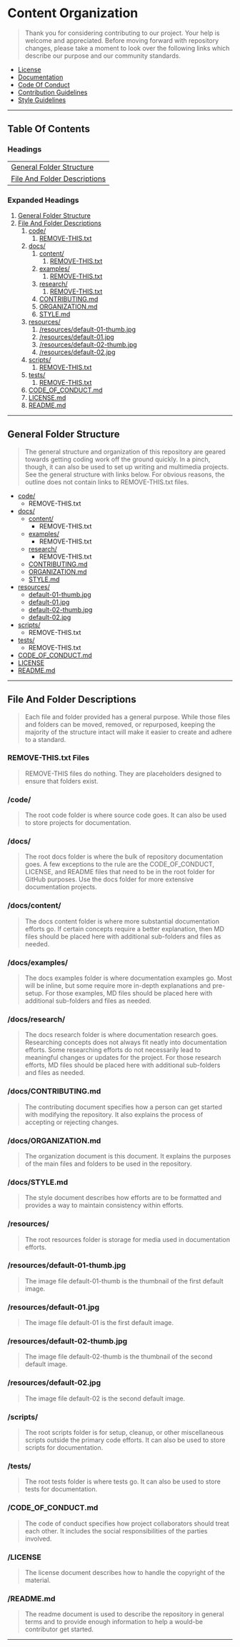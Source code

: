 # Content Organization

> Thank you for considering contributing to our project. Your help is welcome and appreciated. Before moving forward with repository changes, please take a moment to look over the following links which describe our purpose and our community standards.

- [License][doc-1]
- [Documentation][doc-2]
- [Code Of Conduct][doc-3]
- [Contribution Guidelines][doc-4]
- [Style Guidelines][doc-5]

---

## Table Of Contents

### Headings

|                                        |
| :------------------------------------- |
| [General Folder Structure][head-1]     |
| [File And Folder Descriptions][head-2] |

### Expanded Headings

1. [General Folder Structure][head-1]
1. [File And Folder Descriptions][head-2]
    1. [code/][head-2-2]
        1. [REMOVE-THIS.txt][head-2-1]
    1. [docs/][head-2-3]
        1. [content/][head-2-3-1]
            1. [REMOVE-THIS.txt][head-2-1]
        1. [examples/][head-2-3-2]
            1. [REMOVE-THIS.txt][head-2-1]
        1. [research/][head-2-3-3]
            1. [REMOVE-THIS.txt][head-2-1]
        1. [CONTRIBUTING.md][head-2-3-4]
        1. [ORGANIZATION.md][head-2-3-5]
        1. [STYLE.md][head-2-3-6]
    1. [resources/][head-2-4]
        1. [/resources/default-01-thumb.jpg][head-2-4-1]
        1. [/resources/default-01.jpg][head-2-4-2]
        1. [/resources/default-02-thumb.jpg][head-2-4-3]
        1. [/resources/default-02.jpg][head-2-4-4]
    1. [scripts/][head-2-5]
        1. [REMOVE-THIS.txt][head-2-1]
    1. [tests/][head-2-6]
        1. [REMOVE-THIS.txt][head-2-1]
    1. [CODE_OF_CONDUCT.md][head-2-7]
    1. [LICENSE.md][head-2-8]
    1. [README.md][head-2-9]

---

## General Folder Structure

> The general structure and organization of this repository are geared towards getting coding work off the ground quickly. In a pinch, though, it can also be used to set up writing and multimedia projects. See the general structure with links below. For obvious reasons, the outline does not contain links to REMOVE-THIS.txt files.

- [code/][dir-1]
    - REMOVE-THIS.txt
- [docs/][dir-2]
    - [content/][dir-3]
        - REMOVE-THIS.txt
    - [examples/][dir-4]
        - REMOVE-THIS.txt
    - [research/][dir-5]
        - REMOVE-THIS.txt
    - [CONTRIBUTING.md][doc-4]
    - [ORGANIZATION.md][doc-6]
    - [STYLE.md][doc-5]
- [resources/][dir-6]
    - [default-01-thumb.jpg][res-1]
    - [default-01.jpg][res-2]
    - [default-02-thumb.jpg][res-3]
    - [default-02.jpg][res-4]
- [scripts/][dir-7]
    - REMOVE-THIS.txt
- [tests/][dir-8]
    - REMOVE-THIS.txt
- [CODE_OF_CONDUCT.md][doc-3]
- [LICENSE][doc-1]
- [README.md][doc-2]

---

## File And Folder Descriptions

> Each file and folder provided has a general purpose. While those files and folders can be moved, removed, or repurposed, keeping the majority of the structure intact will make it easier to create and adhere to a standard.

### REMOVE-THIS.txt Files

> REMOVE-THIS files do nothing. They are placeholders designed to ensure that folders exist.

### /code/

> The root code folder is where source code goes. It can also be used to store projects for documentation.

### /docs/

> The root docs folder is where the bulk of repository documentation goes. A few exceptions to the rule are the CODE_OF_CONDUCT, LICENSE, and README files that need to be in the root folder for GitHub purposes. Use the docs folder for more extensive documentation projects.

### /docs/content/

> The docs content folder is where more substantial documentation efforts go. If certain concepts require a better explanation, then MD files should be placed here with additional sub-folders and files as needed.

### /docs/examples/

> The docs examples folder is where documentation examples go. Most will be inline, but some require more in-depth explanations and pre-setup. For those examples, MD files should be placed here with additional sub-folders and files as needed.

### /docs/research/

> The docs research folder is where documentation research goes. Researching concepts does not always fit neatly into documentation efforts. Some researching efforts do not necessarily lead to meaningful changes or updates for the project. For those research efforts, MD files should be placed here with additional sub-folders and files as needed.

### /docs/CONTRIBUTING.md

> The contributing document specifies how a person can get started with modifying the repository. It also explains the process of accepting or rejecting changes.

### /docs/ORGANIZATION.md

> The organization document is this document. It explains the purposes of the main files and folders to be used in the repository.

### /docs/STYLE.md

> The style document describes how efforts are to be formatted and provides a way to maintain consistency within efforts.

### /resources/

> The root resources folder is storage for media used in documentation efforts.

### /resources/default-01-thumb.jpg

> The image file default-01-thumb is the thumbnail of the first default image.

### /resources/default-01.jpg

> The image file default-01 is the first default image.

### /resources/default-02-thumb.jpg

> The image file default-02-thumb is the thumbnail of the second default image.

### /resources/default-02.jpg

> The image file default-02 is the second default image.

### /scripts/

> The root scripts folder is for setup, cleanup, or other miscellaneous scripts outside the primary code efforts. It can also be used to store scripts for documentation.

### /tests/

> The root tests folder is where tests go. It can also be used to store tests for documentation.

### /CODE_OF_CONDUCT.md

> The code of conduct specifies how project collaborators should treat each other. It includes the social responsibilities of the parties involved.

### /LICENSE

> The license document describes how to handle the copyright of the material.

### /README.md

> The readme document is used to describe the repository in general terms and to provide enough information to help a would-be contributor get started.

---

[//]: # (Document Links)

[doc-1]: ../LICENSE
[doc-2]: ../README.md
[doc-3]: ../CODE_OF_CONDUCT.md
[doc-4]: ./CONTRIBUTING.md
[doc-5]: ./STYLE.md
[doc-6]: ./ORGANIZATION.md

[//]: # (Resource Links)

[res-1]: ../resources/default-01-thumb.jpg
[res-2]: ../resources/default-01.jpg
[res-3]: ../resources/default-02-thumb.jpg
[res-4]: ../resources/default-02.jpg

[//]: # (Directory Links)

[dir-1]: ../code
[dir-2]: ../docs
[dir-3]: ./content
[dir-4]: ./examples
[dir-5]: ./research
[dir-6]: ../resources
[dir-7]: ../scripts
[dir-8]: ../tests

[//]: # (Web Links)

[web-1]: https://github.com/matthewwsavoie/default
[web-2]: https://github.com/matthewwsavoie/default/issues
[web-3]: https://github.com/matthewwsavoie/default/issues/new
[web-4]: https://help.github.com
[web-5]: https://help.github.com/articles/about-pull-requests
[web-6]: https://opensource.guide/how-to-contribute/
[web-7]: https://www.contributor-covenant.org
[web-8]: https://www.contributor-covenant.org/faq
[web-9]: https://www.contributor-covenant.org/version/1/4/code-of-conduct.html

[//]: # (Heading Links)

[head-1]: #general-folder-structure
[head-2]: #file-and-folder-descriptions

[head-2-1]: #remove-thistxt-files
[head-2-2]: #code
[head-2-3]: #docs
[head-2-4]: #resources
[head-2-5]: #scripts
[head-2-6]: #tests
[head-2-7]: #code_of_conductmd
[head-2-8]: #license
[head-2-9]: #readmemd

[head-2-3-1]: #docscontent
[head-2-3-2]: #docsexamples
[head-2-3-3]: #docsresearch
[head-2-3-4]: #docscontributingmd
[head-2-3-5]: #docsorganizationmd
[head-2-3-6]: #docsstylemd

[head-2-4-1]: #resourcesdefault-01-thumbjpg
[head-2-4-2]: #resourcesdefault-01jpg
[head-2-4-3]: #resourcesdefault-02-thumbjpg
[head-2-4-4]: #resourcesdefault-02jpg

